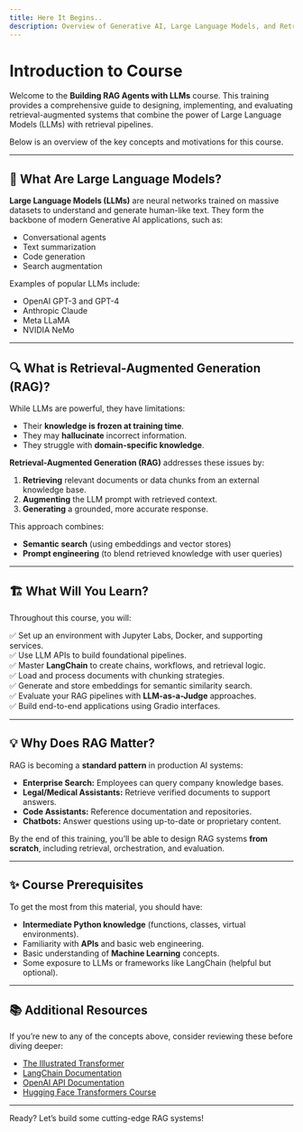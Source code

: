 ```yaml
---
title: Here It Begins..
description: Overview of Generative AI, Large Language Models, and Retrieval-Augmented Generation (RAG).
---
```


# Introduction to Course

Welcome to the **Building RAG Agents with LLMs** course. This training provides a comprehensive guide to designing, implementing, and evaluating retrieval-augmented systems that combine the power of Large Language Models (LLMs) with retrieval pipelines.

Below is an overview of the key concepts and motivations for this course.

---

## 🧠 What Are Large Language Models?

**Large Language Models (LLMs)** are neural networks trained on massive datasets to understand and generate human-like text. They form the backbone of modern Generative AI applications, such as:

- Conversational agents
- Text summarization
- Code generation
- Search augmentation

Examples of popular LLMs include:
- OpenAI GPT-3 and GPT-4
- Anthropic Claude
- Meta LLaMA
- NVIDIA NeMo

---

## 🔍 What is Retrieval-Augmented Generation (RAG)?

While LLMs are powerful, they have limitations:

- Their **knowledge is frozen at training time**.
- They may **hallucinate** incorrect information.
- They struggle with **domain-specific knowledge**.

**Retrieval-Augmented Generation (RAG)** addresses these issues by:

1. **Retrieving** relevant documents or data chunks from an external knowledge base.
2. **Augmenting** the LLM prompt with retrieved context.
3. **Generating** a grounded, more accurate response.

This approach combines:
- **Semantic search** (using embeddings and vector stores)
- **Prompt engineering** (to blend retrieved knowledge with user queries)

---

## 🏗️ What Will You Learn?

Throughout this course, you will:

✅ Set up an environment with Jupyter Labs, Docker, and supporting services.  
✅ Use LLM APIs to build foundational pipelines.  
✅ Master **LangChain** to create chains, workflows, and retrieval logic.  
✅ Load and process documents with chunking strategies.  
✅ Generate and store embeddings for semantic similarity search.  
✅ Evaluate your RAG pipelines with **LLM-as-a-Judge** approaches.  
✅ Build end-to-end applications using Gradio interfaces.

---

## 💡 Why Does RAG Matter?

RAG is becoming a **standard pattern** in production AI systems:

- **Enterprise Search:** Employees can query company knowledge bases.
- **Legal/Medical Assistants:** Retrieve verified documents to support answers.
- **Code Assistants:** Reference documentation and repositories.
- **Chatbots:** Answer questions using up-to-date or proprietary content.

By the end of this training, you’ll be able to design RAG systems **from scratch**, including retrieval, orchestration, and evaluation.

---

## ✨ Course Prerequisites

To get the most from this material, you should have:

- **Intermediate Python knowledge** (functions, classes, virtual environments).
- Familiarity with **APIs** and basic web engineering.
- Basic understanding of **Machine Learning** concepts.
- Some exposure to LLMs or frameworks like LangChain (helpful but optional).

---

## 📚 Additional Resources

If you’re new to any of the concepts above, consider reviewing these before diving deeper:

- [The Illustrated Transformer](https://jalammar.github.io/illustrated-transformer/)
- [LangChain Documentation](https://python.langchain.com/)
- [OpenAI API Documentation](https://platform.openai.com/docs)
- [Hugging Face Transformers Course](https://huggingface.co/course/chapter1)

---

Ready? Let’s build some cutting-edge RAG systems!

